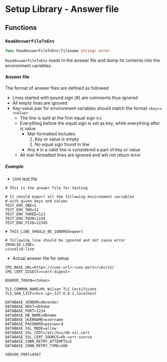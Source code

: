 # Setup Library - Answer file

## Functions

### `ReadAnswerFileToEnv`

```go
func ReadAnswerFileToEnv(filename string) error
```

`ReadAnswerFileToEnv` reads in the answer file and dump its contents into the
environment variables. 

#### Answer file

The format of answer files are defined as followed
- Lines started with pound sign (#) are comments thus ignored
- All empty lines are ignored
- Key-value pair for environment variables should match the format `<key>=<value>`
  - The line is split at the first equal sign (`=`)
  - Everything before the equal sign is set as key, while everything after is value
    - Mal-formatted includes
      1. Key or value is empty
      2. No equal sign found in line
    - Any `#` in a valid line is considered a part of key or value
  - All mal-formatted lines are ignored and will not return error

##### Example

- Unit test file
```text
# This is the answer file for testing

# It should export all the following environment variables
# with given keys and values
TEST_ENV_ONE=1
TEST_ENV_TWO=12
TEST_ENV_THREE=123
TEST_ENV_FOUR=1234
TEST_ENV_FIVE=12345

# THIS_LINE_SHOULD_BE_IGNORED=qwert

# following line should be ignored and not cause error
INVALID_LINE=
=invalid-line
```

- Actual answer file for setup

```text
CMS_BASE_URL=https://<cms-url>:<cms-port>/cms/v1/
CMS_CERT_DIGEST=<cert-digest>

BEARER_TOKEN=<token>

TLS_COMMON_NAME=Mt Wilson TLS Certificate
TLS_SAN_LIST=<hvs-ip>,127.0.0.1,localhost

DATABASE_VENDOR=dbvendor
DATABASE_HOST=dbhome
DATABASE_PORT=1234
DATABASE_DB_NAME=dbname
DATABASE_USERNAME=username
DATABASE_PASSWORD=password
DATABASE_SSL_MODE=allow
DATABASE_SSL_CERT=/etc/hvs/db-ssl.cert
DATABASE_SSL_CERT_SOURCE=db-cert-source
DATABASE_CONN_RETRY_ATTEMPTS=5
DATABASE_CONN_RETRY_TIME=100

SERVER_PORT=4567
```